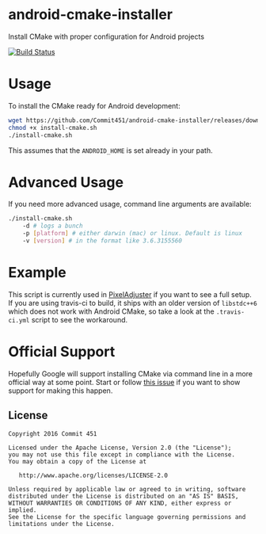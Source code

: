 # android-cmake-installer

Install CMake with proper configuration for Android projects

[![Build Status](https://travis-ci.org/Commit451/android-cmake-installer.svg?branch=master)](https://travis-ci.org/Commit451/android-cmake-installer)

# Usage
To install the CMake ready for Android development:
```bash
wget https://github.com/Commit451/android-cmake-installer/releases/download/1.1.0/install-cmake.sh
chmod +x install-cmake.sh
./install-cmake.sh
```
This assumes that the `ANDROID_HOME` is set already in your path.

# Advanced Usage
If you need more advanced usage, command line arguments are available:
```bash
./install-cmake.sh
    -d # logs a bunch
    -p [platform] # either darwin (mac) or linux. Default is linux
    -v [version] # in the format like 3.6.3155560
```
# Example
This script is currently used in [PixelAdjuster](https://github.com/Commit451/PixelAdjuster) if you want to see a full setup. If you are using travis-ci to build, it ships with an older version of `libstdc++6` which does not work with Android CMake, so take a look at the `.travis-ci.yml` script to see the workaround.

# Official Support
Hopefully Google will support installing CMake via command line in a more official way at some point. Start or follow [this issue](https://code.google.com/p/android/issues/detail?id=221907) if you want to show support for making this happen.

License
--------

    Copyright 2016 Commit 451

    Licensed under the Apache License, Version 2.0 (the "License");
    you may not use this file except in compliance with the License.
    You may obtain a copy of the License at

       http://www.apache.org/licenses/LICENSE-2.0

    Unless required by applicable law or agreed to in writing, software
    distributed under the License is distributed on an "AS IS" BASIS,
    WITHOUT WARRANTIES OR CONDITIONS OF ANY KIND, either express or implied.
    See the License for the specific language governing permissions and
    limitations under the License.

